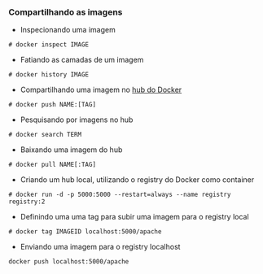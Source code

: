 ### Compartilhando as imagens

- Inspecionando uma imagem

```
# docker inspect IMAGE
```

- Fatiando as camadas de um imagem

```
# docker history IMAGE
```

- Compartilhando uma imagem no [hub do Docker](https://hub.docker.com)

```
# docker push NAME:[TAG]
```

- Pesquisando por imagens no hub

```
# docker search TERM
```

- Baixando uma imagem do hub

```
# docker pull NAME[:TAG]
```

- Criando um hub local, utilizando o registry do Docker como container

```
# docker run -d -p 5000:5000 --restart=always --name registry registry:2
```

- Definindo uma uma tag para subir uma imagem para o registry local

```
# docker tag IMAGEID localhost:5000/apache
```

- Enviando uma imagem para o registry localhost

```
docker push localhost:5000/apache
```
